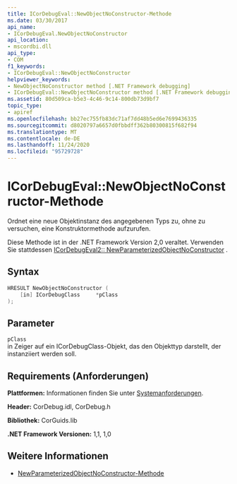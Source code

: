 ```yaml
---
title: ICorDebugEval::NewObjectNoConstructor-Methode
ms.date: 03/30/2017
api_name:
- ICorDebugEval.NewObjectNoConstructor
api_location:
- mscordbi.dll
api_type:
- COM
f1_keywords:
- ICorDebugEval::NewObjectNoConstructor
helpviewer_keywords:
- NewObjectNoConstructor method [.NET Framework debugging]
- ICorDebugEval::NewObjectNoConstructor method [.NET Framework debugging]
ms.assetid: 80d509ca-b5e3-4c46-9c14-800db73d9bf7
topic_type:
- apiref
ms.openlocfilehash: bb27ec755fb83dc71af7dd48b5ed6e7699436335
ms.sourcegitcommit: d8020797a6657d0fbbdff362b80300815f682f94
ms.translationtype: MT
ms.contentlocale: de-DE
ms.lasthandoff: 11/24/2020
ms.locfileid: "95729728"
---
```

# <a name="icordebugevalnewobjectnoconstructor-method"></a>ICorDebugEval::NewObjectNoConstructor-Methode

Ordnet eine neue Objektinstanz des angegebenen Typs zu, ohne zu versuchen, eine Konstruktormethode aufzurufen.  
  
 Diese Methode ist in der .NET Framework Version 2,0 veraltet. Verwenden Sie stattdessen [ICorDebugEval2:: NewParameterizedObjectNoConstructor](icordebugeval2-newparameterizedobjectnoconstructor-method.md) .  
  
## <a name="syntax"></a>Syntax  
  
```cpp  
HRESULT NewObjectNoConstructor (  
    [in] ICorDebugClass     *pClass  
);  
```  
  
## <a name="parameters"></a>Parameter  

 `pClass`  
 in Zeiger auf ein ICorDebugClass-Objekt, das den Objekttyp darstellt, der instanziiert werden soll.  
  
## <a name="requirements"></a>Requirements (Anforderungen)  

 **Plattformen:** Informationen finden Sie unter [Systemanforderungen](../../get-started/system-requirements.md).  
  
 **Header:** CorDebug.idl, CorDebug.h  
  
 **Bibliothek:** CorGuids.lib  
  
 **.NET Framework Versionen:** 1,1, 1,0  
  
## <a name="see-also"></a>Weitere Informationen

- [NewParameterizedObjectNoConstructor-Methode](icordebugeval2-newparameterizedobjectnoconstructor-method.md)
